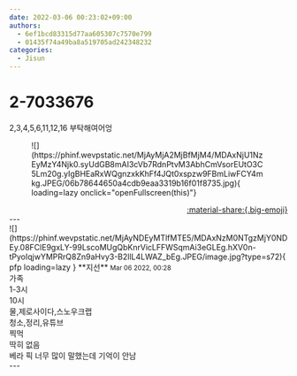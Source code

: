 ```yaml
---
date: 2022-03-06 00:23:02+09:00
authors:
  - 6ef1bcd83315d77aa605307c7570e799
  - 01435f74a49ba8a519705ad242348232
categories:
  - Jisun
---
```


# 2-7033676

<div class="post-container" markdown="1">
<div class="content-container md-sidebar__scrollwrap" markdown="1">

2,3,4,5,6,11,12,16 부탁해여어엉
<figure markdown="1">
![](https://phinf.wevpstatic.net/MjAyMjA2MjBfMjM4/MDAxNjU1NzEyMzY4Njk0.syUdGB8mAI3cVb7RdnPtvM3AbhCmVsorEUtO3C5Lm20g.yIgBHEaRxWQgnzxkKhFf4JQt0xspzw9FBmLiwFCY4mkg.JPEG/06b78644650a4cdb9eaa3319b16f01f8735.jpg){ loading=lazy onclick="openFullscreen(this)"}
</figure>


</div>
</div>

<div style="text-align: right;" markdown="1">
<a href="https://weverse.io/fromis9/fanpost/2-7033676" style="text-align: right;">:material-share:{.big-emoji}</a>
</div>
---

<div class="comments-container md-sidebar__scrollwrap" markdown="1">
<div class="comment" markdown="1">
<div class='id-container' markdown="1">
![](https://phinf.wevpstatic.net/MjAyNDEyMTlfMTE5/MDAxNzM0NTgzMjY0NDEy.08FClE9gxLY-99LscoMUgQbKnrVicLFFWSqmAi3eGLEg.hXV0n-tPyoIqjwYMPRrQ8Zn9aHvy3-B2llL4LWAZ_bEg.JPEG/image.jpg?type=s72){ pfp loading=lazy }
**<span class="artist">지선</span>** <small>Mar 06 2022, 00:28</small><br>
</div>
<div class='comment-body' markdown="1">
가족<br>1-3시<br>10시<br>물,제로사이다,스노우크랩<br>청소,정리,유튜브<br>찍먹<br>딱히 없음<br>베라 픽 너무 많이 말했는데 기억이 안남<br>
</div>
</div>
</div>
---
